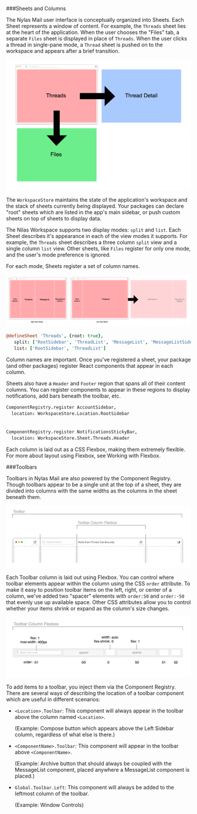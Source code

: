 

###Sheets and Columns

The Nylas Mail user interface is conceptually organized into Sheets. Each Sheet represents a window of content. For example, the `Threads` sheet lies at the heart of the application. When the user chooses the "Files" tab, a separate `Files` sheet is displayed in place of `Threads`. When the user clicks a thread in single-pane mode, a `Thread` sheet is pushed on to the workspace and appears after a brief transition.

<img src="./images/sheets.png">

The `WorkspaceStore` maintains the state of the application's workspace and the stack of sheets currently being displayed. Your packages can declare "root" sheets which are listed in the app's main sidebar, or push custom sheets on top of sheets to display data.

The Nilas Workspace supports two display modes: `split` and `list`. Each Sheet describes it's appearance in each of the view modes it supports. For example, the `Threads` sheet describes a three column `split` view and a single column `list` view. Other sheets, like `Files` register for only one mode, and the user's mode preference is ignored.

For each mode, Sheets register a set of column names.

<img src="./images/columns.png">

```coffee
@defineSheet 'Threads', {root: true},
   split: ['RootSidebar', 'ThreadList', 'MessageList', 'MessageListSidebar']
   list: ['RootSidebar', 'ThreadList']
```

Column names are important. Once you've registered a sheet, your package (and other packages) register React components that appear in each column.

Sheets also have a `Header` and `Footer` region that spans all of their content columns. You can register components to appear in these regions to display notifications, add bars beneath the toolbar, etc.


```coffee
ComponentRegistry.register AccountSidebar,
  location: WorkspaceStore.Location.RootSidebar


ComponentRegistry.register NotificationsStickyBar,
  location: WorkspaceStore.Sheet.Threads.Header

```

Each column is laid out as a CSS Flexbox, making them extremely flexible. For more about layout using Flexbox, see Working with Flexbox.


###Toolbars

Toolbars in Nylas Mail are also powered by the Component Registry. Though toolbars appear to be a single unit at the top of a sheet, they are divided into columns with the same widths as the columns in the sheet beneath them.

<img src="./images/toolbar.png">

Each Toolbar column is laid out using Flexbox. You can control where toolbar elements appear within the column using the CSS `order` attribute. To make it easy to position toolbar items on the left, right, or center of a column, we've added two "spacer" elements with `order:50` and `order:-50` that evenly use up available space. Other CSS attributes allow you to control whether your items shrink or expand as the column's size changes.

<img src="./images/toolbar-column.png">

To add items to a toolbar, you inject them via the Component Registry. There are several ways of describing the location of a toolbar component which are useful in different scenarios:

- `<Location>.Toolbar`: This component will always appear in the toolbar above the column named `<Location>`.

    (Example: Compose button which appears above the Left Sidebar column, regardless of what else is there.)

- `<ComponentName>.Toolbar`: This component will appear in the toolbar above `<ComponentName>`.

    (Example: Archive button that should always be coupled with the MessageList component, placed anywhere a MessageList component is placed.)

- `Global.Toolbar.Left`: This component will always be added to the leftmost column of the toolbar.

    (Example: Window Controls)
